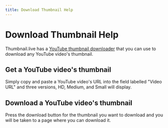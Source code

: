 ```yaml
---
title: Download Thumbnail Help
---
```


# Download Thumbnail Help

Thumbnail.live has a [YouTube thumbnail downloader](/download/) that you can use to download any YouTube video's thumbnail.

## Get a YouTube video's thumbnail

Simply copy and paste a YouTube video's URL into the field labelled "Video URL" and three versions, HD, Medium, and Small will display.

## Download a YouTube video's thumbnail

Press the download button for the thumbnail you want to download and you will be taken to a page where you can download it.